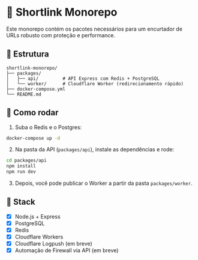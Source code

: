 # 🔗 Shortlink Monorepo

Este monorepo contém os pacotes necessários para um encurtador de URLs robusto com proteção e performance.

## 📁 Estrutura

```
shortlink-monorepo/
├── packages/
│   ├── api/         # API Express com Redis + PostgreSQL
│   └── worker/      # Cloudflare Worker (redirecionamento rápido)
├── docker-compose.yml
└── README.md
```

## 🚀 Como rodar

1. Suba o Redis e o Postgres:
```bash
docker-compose up -d
```

2. Na pasta da API (`packages/api`), instale as dependências e rode:
```bash
cd packages/api
npm install
npm run dev
```

3. Depois, você pode publicar o Worker a partir da pasta `packages/worker`.

## 📌 Stack

- [x] Node.js + Express
- [x] PostgreSQL
- [x] Redis
- [x] Cloudflare Workers
- [x] Cloudflare Logpush (em breve)
- [x] Automação de Firewall via API (em breve)
